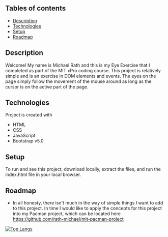## Tables of contents
* [Description](#description)
* [Technologies](#technologies)
* [Setup](#setup)
* [Roadmap](#roadmap)

## Description
Welcome! My name is Michael Rath and this is my Eye Exercise that I completed as part of the MIT xPro coding course. This project is relatively simple and is an exercise in DOM elements and events. The eyes on the page simply follow the movement of the mouse around as long as the cursor is on the active part of the page.

## Technologies
Project is created with
* HTML
* CSS
* JavaScript
* Bootstrap v5.0

## Setup
To run and see this project, download locally, extract the files, and run the index.html file in your local browser.

## Roadmap
* In all honesty, there isn't much in the way of simple things I want to add to this project. In time I would like to apply the concepts for this project into my Pacman project, which can be located here https://github.com/rath-michael/mit-pacman-project

[![Top Langs](https://github-readme-stats.vercel.app/api/top-langs/?username=rath-michael&layout=compact&text_color=daf7dc&bg_color=151515)](https://github.com/rath-michael/github-readme-stats)
